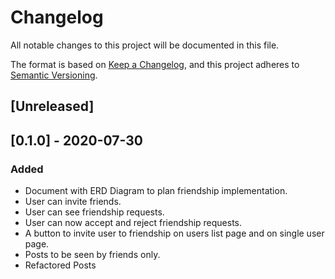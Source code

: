 # Changelog
All notable changes to this project will be documented in this file.

The format is based on [Keep a Changelog](https://keepachangelog.com/en/1.0.0/),
and this project adheres to [Semantic Versioning](https://semver.org/spec/v2.0.0.html).

## [Unreleased]

## [0.1.0] - 2020-07-30
### Added
- Document with ERD Diagram to plan friendship implementation.
- User can invite friends.
- User can see friendship requests.
- User can now accept and reject friendship requests.
- A button to invite user to friendship on users list page and on single user page.
- Posts to be seen by friends only.
- Refactored Posts 
